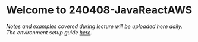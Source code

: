 # Welcome to 240408-JavaReactAWS

*Notes and examples covered during lecture will be uploaded here daily.  
The environment setup guide [here](https://github.com/240408-JavaReactAWS/notes-and-demos/blob/main/setup/env_guide.md).*
